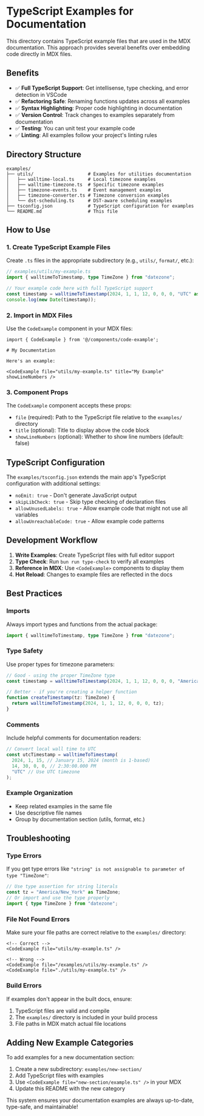 # TypeScript Examples for Documentation

This directory contains TypeScript example files that are used in the MDX documentation. This approach provides several benefits over embedding code directly in MDX files.

## Benefits

- ✅ **Full TypeScript Support**: Get intellisense, type checking, and error detection in VSCode
- ✅ **Refactoring Safe**: Renaming functions updates across all examples
- ✅ **Syntax Highlighting**: Proper code highlighting in documentation
- ✅ **Version Control**: Track changes to examples separately from documentation
- ✅ **Testing**: You can unit test your example code
- ✅ **Linting**: All examples follow your project's linting rules

## Directory Structure

```
examples/
├── utils/                    # Examples for utilities documentation
│   ├── walltime-local.ts     # Local timezone examples
│   ├── walltime-timezone.ts  # Specific timezone examples
│   ├── timezone-events.ts    # Event management examples
│   ├── timezone-converter.ts # Timezone conversion examples
│   └── dst-scheduling.ts     # DST-aware scheduling examples
├── tsconfig.json             # TypeScript configuration for examples
└── README.md                 # This file
```

## How to Use

### 1. Create TypeScript Example Files

Create `.ts` files in the appropriate subdirectory (e.g., `utils/`, `format/`, etc.):

```typescript
// examples/utils/my-example.ts
import { walltimeToTimestamp, type TimeZone } from "datezone";

// Your example code here with full TypeScript support
const timestamp = walltimeToTimestamp(2024, 1, 1, 12, 0, 0, 0, "UTC" as TimeZone);
console.log(new Date(timestamp));
```

### 2. Import in MDX Files

Use the `CodeExample` component in your MDX files:

```mdx
import { CodeExample } from '@/components/code-example';

# My Documentation

Here's an example:

<CodeExample file="utils/my-example.ts" title="My Example" showLineNumbers />
```

### 3. Component Props

The `CodeExample` component accepts these props:

- `file` (required): Path to the TypeScript file relative to the `examples/` directory
- `title` (optional): Title to display above the code block
- `showLineNumbers` (optional): Whether to show line numbers (default: false)

## TypeScript Configuration

The `examples/tsconfig.json` extends the main app's TypeScript configuration with additional settings:

- `noEmit: true` - Don't generate JavaScript output
- `skipLibCheck: true` - Skip type checking of declaration files
- `allowUnusedLabels: true` - Allow example code that might not use all variables
- `allowUnreachableCode: true` - Allow example code patterns

## Development Workflow

1. **Write Examples**: Create TypeScript files with full editor support
2. **Type Check**: Run `bun run type-check` to verify all examples
3. **Reference in MDX**: Use `<CodeExample>` components to display them
4. **Hot Reload**: Changes to example files are reflected in the docs

## Best Practices

### Imports

Always import types and functions from the actual package:

```typescript
import { walltimeToTimestamp, type TimeZone } from "datezone";
```

### Type Safety

Use proper types for timezone parameters:

```typescript
// Good - using the proper TimeZone type
const timestamp = walltimeToTimestamp(2024, 1, 1, 12, 0, 0, 0, "America/New_York" as TimeZone);

// Better - if you're creating a helper function
function createTimestamp(tz: TimeZone) {
  return walltimeToTimestamp(2024, 1, 1, 12, 0, 0, 0, tz);
}
```

### Comments

Include helpful comments for documentation readers:

```typescript
// Convert local wall time to UTC
const utcTimestamp = walltimeToTimestamp(
  2024, 1, 15, // January 15, 2024 (month is 1-based)
  14, 30, 0, 0, // 2:30:00.000 PM
  "UTC" // Use UTC timezone
);
```

### Example Organization

- Keep related examples in the same file
- Use descriptive file names
- Group by documentation section (utils, format, etc.)

## Troubleshooting

### Type Errors

If you get type errors like `"string" is not assignable to parameter of type "TimeZone"`:

```typescript
// Use type assertion for string literals
const tz = "America/New_York" as TimeZone;
// Or import and use the type properly
import { type TimeZone } from "datezone";
```

### File Not Found Errors

Make sure your file paths are correct relative to the `examples/` directory:

```mdx
<!-- Correct -->
<CodeExample file="utils/my-example.ts" />

<!-- Wrong -->
<CodeExample file="/examples/utils/my-example.ts" />
<CodeExample file="./utils/my-example.ts" />
```

### Build Errors

If examples don't appear in the built docs, ensure:

1. TypeScript files are valid and compile
2. The `examples/` directory is included in your build process
3. File paths in MDX match actual file locations

## Adding New Example Categories

To add examples for a new documentation section:

1. Create a new subdirectory: `examples/new-section/`
2. Add TypeScript files with examples
3. Use `<CodeExample file="new-section/example.ts" />` in your MDX
4. Update this README with the new category

This system ensures your documentation examples are always up-to-date, type-safe, and maintainable! 